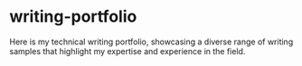 # writing-portfolio
Here is my technical writing portfolio, showcasing a diverse range of writing samples that highlight my expertise and experience in the field.
